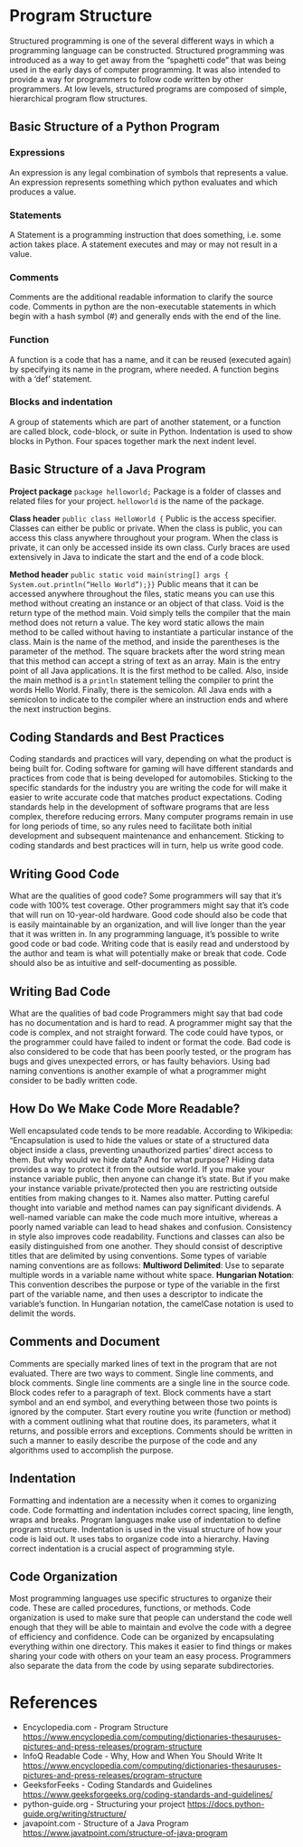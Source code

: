 # Program Structure

Structured programming is one of the several different ways in which a programming language can be constructed. Structured programming was introduced as a way to get away from the “spaghetti code” that was being used in the early days of computer programming. It was also intended to provide a way for programmers to follow code written by other programmers. At low levels, structured programs are composed of simple, hierarchical program flow structures. 

## Basic Structure of a Python Program
### Expressions
An expression is any legal combination of symbols that represents a value. An expression represents something which python evaluates and which produces a value.

### Statements
A Statement is a programming instruction that does something, i.e. some action takes place. A statement executes and may or may not result in a value. 

### Comments
Comments are the additional readable information to clarify the source code. Comments in python are the non-executable statements in which begin with a hash symbol (#) and generally ends with the end of the line. 

### Function
A function is a code that has  a name, and it can be reused (executed again) by specifying its name in the program, where needed. A function begins with a ‘def’ statement.

### Blocks and indentation
A group of statements which are part of another statement, or a function are called block, code-block, or suite in Python. Indentation is used to show blocks in Python. Four spaces together mark the next indent level.

## Basic Structure of a Java Program
__Project package__ ``package helloworld;``
Package is a folder of classes and related files for your project.  ``helloworld`` is the name of the package. 

__Class header__ ``public class HelloWorld {`` 
Public is the access specifier. Classes can either be public or private. When the class is  public, you can access this class anywhere throughout your program. When the class is private, it can only be accessed inside its own class. Curly braces are used extensively in Java to indicate the start and the end of a code block. 

__Method header__ ``public static void main(string[] args { System.out.println(“Hello World”);}}`` 
Public means that it can be accessed anywhere throughout the files, static means you can use this method without creating an instance or an object of that class.  Void is the return type of the method main. Void simply tells the compiler that the main method does not return a value. The key word static allows the main method to be called without having to instantiate a particular instance of the class.  Main is the name of the method, and inside the parentheses is the parameter of the method. The square brackets after the word string mean that this method can accept a string of text as an array. Main is the entry point of all Java applications. It is the first method to be called. Also, inside the main method is a ``println`` statement telling the compiler to print the words Hello World. Finally, there is the semicolon. All Java ends with a semicolon to indicate to the compiler where an instruction ends and where the next instruction begins. 

## Coding Standards and Best Practices
Coding standards and practices will vary, depending on what the product is being built for. Coding software for gaming will have different standards and practices from code that is being developed for automobiles. Sticking to the specific standards for the industry you are writing the code for will make it easier to write accurate code that matches product expectations. Coding standards help in the development of software programs that are less complex, therefore reducing errors. Many computer programs remain in use for long periods of time, so any rules need to facilitate both initial development and subsequent maintenance and enhancement.  Sticking to coding standards and best practices will in turn, help us write good code.

## Writing Good Code
What are the qualities of good code? Some programmers will say that it’s code with 100% test coverage. Other programmers might say that it’s code that will run on 10-year-old hardware. Good code should also be code that is easily maintainable by an organization, and will live longer than the year that it was written in. In any programming language, it’s possible to write good code or bad code. Writing code that is easily read and understood by the author and team is what will potentially make or break that code. Code should also be as intuitive and self-documenting as possible. 

## Writing Bad Code
What are the qualities of bad code Programmers might say that bad code has no documentation and is hard to read. A programmer might say that the code is complex, and not straight forward. The code could have typos, or the programmer could have failed to indent or format the code. Bad code is  also considered to be code that has been poorly tested, or the program has bugs and gives unexpected errors, or has faulty behaviors. Using bad naming conventions is another example of what a programmer might consider to be badly written code.  

## How Do We Make Code More Readable?
Well encapsulated code tends to be more readable. According to Wikipedia: “Encapsulation is used to hide the values or state of a structured data object inside a class, preventing unauthorized parties’ direct access to them. But why would we hide data? And for what purpose? Hiding data provides a way to protect it from the outside world. If you make your instance variable public, then anyone can change it’s state. But if you make your instance variable private/protected then you are restricting outside entities from making changes to it. Names also matter. Putting careful thought into variable and method names can pay significant dividends. A well-named variable can make the code much more intuitive, whereas a poorly named variable can lead to head shakes and confusion. Consistency in style also improves code readability. Functions and classes can also be easily distinguished from one another. They should consist of descriptive titles that are delimited by using conventions.  Some types of variable naming conventions are as follows:
__Multiword Delimited__: Use to separate multiple words in a variable name without white space.
__Hungarian Notation__: This convention describes the purpose or type of the variable in the first part of the variable name, and then uses a descriptor to indicate the variable’s function. In Hungarian notation, the camelCase notation is used to delimit the words.  

## Comments and Document
Comments are specially marked lines of text in the program that are not evaluated. There are two ways to comment. Single line comments, and block comments. Single line comments are a single line in the source code. Block codes refer to a paragraph of text. Block comments have a start symbol and an end symbol, and everything between those two points is ignored by the computer. Start every routine you write (function or method) with a comment outlining what that routine does, its parameters, what it returns, and possible errors and exceptions. Comments should be written in such a manner to easily describe the purpose of the code and any algorithms used to accomplish the purpose. 

## Indentation
Formatting and indentation are a necessity when it comes to organizing code. Code formatting and indentation includes correct spacing, line length, wraps and breaks. Program languages make use of indentation to define program structure. Indentation is used in the visual structure of how your code is laid out. It uses tabs to organize code into a hierarchy. Having correct indentation is a crucial aspect of programming style. 

## Code Organization
Most programming languages use specific structures to organize their code. These are called procedures, functions, or methods. Code organization is used to make sure that people can understand the code well enough that they will be able to maintain and evolve the code with a degree of efficiency and confidence. Code can be organized by encapsulating everything within one directory. This makes it easier to find things or makes sharing your code with others on your team an easy process. Programmers also separate the data from the code by using separate subdirectories. 

# References
* Encyclopedia.com - Program Structure https://www.encyclopedia.com/computing/dictionaries-thesauruses-pictures-and-press-releases/program-structure
* InfoQ Readable Code - Why, How and When You Should Write It https://www.encyclopedia.com/computing/dictionaries-thesauruses-pictures-and-press-releases/program-structure
* GeeksforFeeks - Coding Standards and Guidelines https://www.geeksforgeeks.org/coding-standards-and-guidelines/
* python-guide.org - Structuring your project https://docs.python-guide.org/writing/structure/
* javapoint.com - Structure of a Java Program https://www.javatpoint.com/structure-of-java-program

